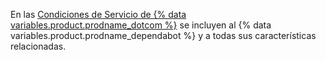 En las [Condiciones de Servicio de {% data variables.product.prodname_dotcom %}](/github/site-policy/github-terms-of-service) se incluyen al {% data variables.product.prodname_dependabot %} y a todas sus características relacionadas.